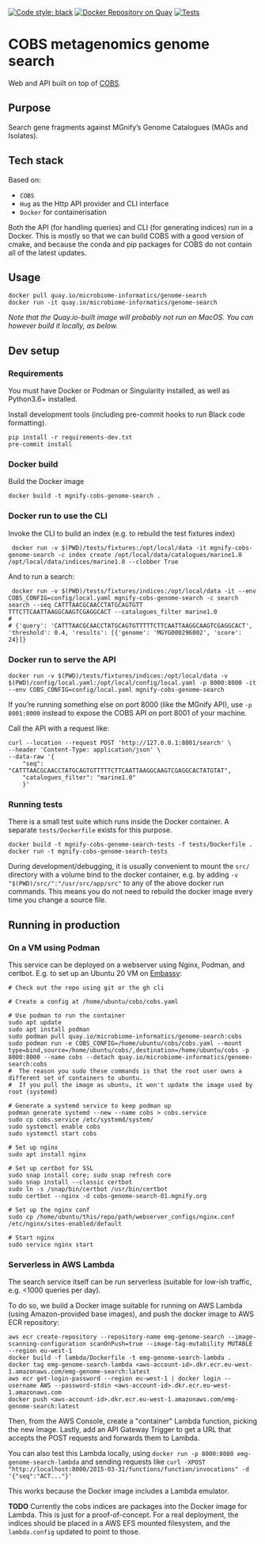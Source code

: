 [![Code style: black](https://img.shields.io/badge/code%20style-black-000000.svg)](https://github.com/psf/black)
[![Docker Repository on Quay](https://quay.io/repository/microbiome-informatics/genome-search/status "Docker Repository on Quay")](https://quay.io/repository/microbiome-informatics/genome-search)
[![Tests](https://github.com/EBI-Metagenomics/genome-search/actions/workflows/test.yaml/badge.svg?branch=cobs)](https://github.com/EBI-Metagenomics/genome-search/actions/workflows/test.yaml)

# COBS metagenomics genome search

Web and API built on top of [COBS](https://github.com/bingmann/cobs).

## Purpose

Search gene fragments against MGnify’s Genome Catalogues (MAGs and Isolates).

## Tech stack
Based on:
- `COBS`
- `Hug` as the Http API provider and CLI interface
- `Docker` for containerisation

Both the API (for handling queries) and CLI (for generating indices) run in a Docker.
This is mostly so that we can build COBS with a good version of cmake, and because the conda and pip packages for COBS
do not contain all of the latest updates.

## Usage
```shell
docker pull quay.io/microbiome-informatics/genome-search
docker run -it quay.io/microbiome-informatics/genome-search
```
_Note that the Quay.io-built image will probably not run on MacOS. You can however build it locally, as below._

## Dev setup
### Requirements
You must have Docker or Podman or Singularity installed, as well as Python3.6+ installed.

Install development tools (including pre-commit hooks to run Black code formatting).
```shell
pip install -r requirements-dev.txt
pre-commit install
```

### Docker build
Build the Docker image
```shell
docker build -t mgnify-cobs-genome-search .
```

### Docker run to use the CLI
Invoke the CLI to build an index (e.g. to rebuild the test fixtures index)
```shell
 docker run -v $(PWD)/tests/fixtures:/opt/local/data -it mgnify-cobs-genome-search -c index create /opt/local/data/catalogues/marine1.0 /opt/local/data/indices/marine1.0 --clobber True
```

And to run a search:
```shell
 docker run -v $(PWD)/tests/fixtures/indices:/opt/local/data -it --env COBS_CONFIG=config/local.yaml mgnify-cobs-genome-search -c search search --seq CATTTAACGCAACCTATGCAGTGTT
TTTCTTCAATTAAGGCAAGTCGAGGCACT --catalogues_filter marine1.0
# 
# {'query': 'CATTTAACGCAACCTATGCAGTGTTTTTCTTCAATTAAGGCAAGTCGAGGCACT', 'threshold': 0.4, 'results': [{'genome': 'MGYG000296002', 'score': 24}]}
```


### Docker run to serve the API
```shell
docker run -v $(PWD)/tests/fixtures/indices:/opt/local/data -v $(PWD)/config/local.yaml:/opt/local/config/local.yaml -p 8000:8000 -it --env COBS_CONFIG=config/local.yaml mgnify-cobs-genome-search
```
If you’re running something else on port 8000 (like the MGnify API), use `-p 8001:8000` instead to expose the COBS API on port 8001 of your machine.

Call the API with a request like:
```shell
curl --location --request POST 'http://127.0.0.1:8001/search' \
--header 'Content-Type: application/json' \
--data-raw '{
    "seq": "CATTTAACGCAACCTATGCAGTGTTTTTCTTCAATTAAGGCAAGTCGAGGCACTATGTAT",
    "catalogues_filter": "marine1.0"
    }'
```

### Running tests
There is a small test suite which runs inside the Docker container. 
A separate `tests/Dockerfile` exists for this purpose.

```shell
docker build -t mgnify-cobs-genome-search-tests -f tests/Dockerfile .
docker run -t mgnify-cobs-genome-search-tests
```

During development/debugging, it is usually convenient to mount the `src/` directory with a volume bind to the docker container, 
e.g. by adding `-v "$(PWD)/src/":"/usr/src/app/src"` to any of the above docker run commands.
This means you do not need to rebuild the docker image every time you change a source file.

## Running in production
### On a VM using Podman
This service can be deployed on a webserver using Nginx, Podman, and certbot.
E.g. to set up an Ubuntu 20 VM on [Embassy](https://www.embassycloud.org):

```shell
# Check out the repo using git or the gh cli

# Create a config at /home/ubuntu/cobs/cobs.yaml

# Use podman to run the container
sudo apt update
sudo apt install podman
sudo podman pull quay.io/microbiome-informatics/genome-search:cobs
sudo podman run -e COBS_CONFIG=/home/ubuntu/cobs/cobs.yaml --mount type=bind,source=/home/ubuntu/cobs/,destination=/home/ubuntu/cobs -p 8000:8000 --name cobs --detach quay.io/microbiome-informatics/genome-search:cobs
#  The reason you sudo these commands is that the root user owns a different set of containers to ubuntu.
#  If you pull the image as ubuntu, it won't update the image used by root (systemd) 

# Generate a systemd service to keep podman up
podman generate systemd --new --name cobs > cobs.service
sudo cp cobs.service /etc/systemd/system/
sudo systemctl enable cobs
sudo systemctl start cobs

# Set up nginx
sudo apt install nginx

# Set up certbot for SSL
sudo snap install core; sudo snap refresh core
sudo snap install --classic certbot
sudo ln -s /snap/bin/certbot /usr/bin/certbot
sudo certbot --nginx -d cobs-genome-search-01.mgnify.org

# Set up the nginx conf
sudo cp /home/ubuntu/this/repo/path/webserver_configs/nginx.conf /etc/nginx/sites-enabled/default

# Start nginx
sudo service nginx start
```

### Serverless in AWS Lambda
The search service itself can be run serverless (suitable for low-ish traffic, e.g. <1000 queries per day).

To do so, we build a Docker image suitable for running on AWS Lambda (using Amazon-provided base images), 
and push the docker image to AWS ECR repository:

```shell
aws ecr create-repository --repository-name emg-genome-search --image-scanning-configuration scanOnPush=true --image-tag-mutability MUTABLE --region eu-west-1
docker build -f lambda/Dockerfile -t emg-genome-search-lambda . 
docker tag emg-genome-search-lambda <aws-account-id>.dkr.ecr.eu-west-1.amazonaws.com/emg-genome-search:latest
aws ecr get-login-password --region eu-west-1 | docker login --username AWS --password-stdin <aws-account-id>.dkr.ecr.eu-west-1.amazonaws.com
docker push <aws-account-id>.dkr.ecr.eu-west-1.amazonaws.com/emg-genome-search:latest
```
Then, from the AWS Console, create a "container" Lambda function, picking the new image. 
Lastly, add an API Gateway Trigger to get a URL that accepts the POST requests and forwards them to Lambda.

You can also test this Lambda locally, using `docker run -p 8000:8080 emg-genome-search-lambda`
and sending requests like 
`curl -XPOST "http://localhost:8000/2015-03-31/functions/function/invocations" -d '{"seq":"ACT..."}'`

This works because the Docker image includes a Lambda emulator.

**TODO**
Currently the cobs indices are packages into the Docker image for Lambda.
This is just for a proof-of-concept. 
For a real deployment, the indices should be placed in a AWS EFS mounted filesystem, 
and the `lambda.config` updated to point to those.  